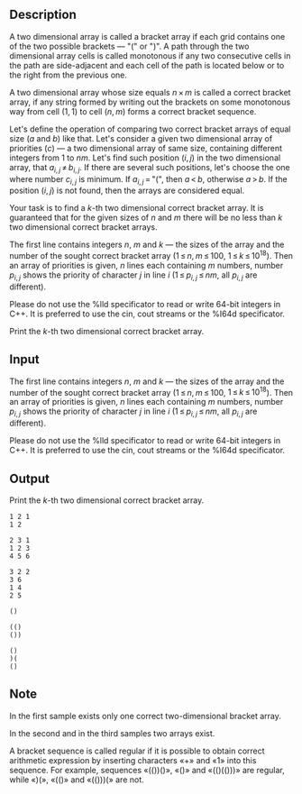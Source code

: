 ## Description

<div><p>A two dimensional array is called a <span class="tex-font-style-underline">bracket</span> array if each grid contains one of the two possible brackets — "(" or ")". A path through the two dimensional array cells is called <span class="tex-font-style-underline">monotonous</span> if any two consecutive cells in the path are side-adjacent and each cell of the path is located below or to the right from the previous one. </p><p>A two dimensional array whose size equals <span class="tex-span"><i>n</i> × <i>m</i></span> is called a <span class="tex-font-style-underline">correct bracket</span> array, if any string formed by writing out the brackets on some monotonous way from cell <span class="tex-span">(1, 1)</span> to cell <span class="tex-span">(<i>n</i>, <i>m</i>)</span> forms a correct bracket sequence. </p><p>Let's define the operation of comparing two correct bracket arrays of equal size (<span class="tex-span"><i>a</i></span> and <span class="tex-span"><i>b</i></span>) like that. Let's consider a given two dimensional array of priorities (<span class="tex-span"><i>c</i></span>) — a two dimensional array of same size, containing different integers from <span class="tex-span">1</span> to <span class="tex-span"><i>nm</i></span>. Let's find such position <span class="tex-span">(<i>i</i>, <i>j</i>)</span> in the two dimensional array, that <span class="tex-span"><i>a</i><sub class="lower-index"><i>i</i>, <i>j</i></sub> ≠ <i>b</i><sub class="lower-index"><i>i</i>, <i>j</i></sub></span>. If there are several such positions, let's choose the one where number <span class="tex-span"><i>c</i><sub class="lower-index"><i>i</i>, <i>j</i></sub></span> is minimum. If <span class="tex-span"><i>a</i><sub class="lower-index"><i>i</i>, <i>j</i></sub> = </span>"(", then <span class="tex-span"><i>a</i> &lt; <i>b</i></span>, otherwise <span class="tex-span"><i>a</i> &gt; <i>b</i></span>. If the position <span class="tex-span">(<i>i</i>, <i>j</i>)</span> is not found, then the arrays are considered equal.</p><p>Your task is to find a <span class="tex-span"><i>k</i></span>-th two dimensional correct bracket array. It is guaranteed that for the given sizes of <span class="tex-span"><i>n</i></span> and <span class="tex-span"><i>m</i></span> there will be no less than <span class="tex-span"><i>k</i></span> two dimensional correct bracket arrays.</p></div><div class="input-specification"><p>The first line contains integers <span class="tex-span"><i>n</i></span>, <span class="tex-span"><i>m</i></span> and <span class="tex-span"><i>k</i></span> — the sizes of the array and the number of the sought correct bracket array (<span class="tex-span">1 ≤ <i>n</i>, <i>m</i> ≤ 100</span>, <span class="tex-span">1 ≤ <i>k</i> ≤ 10<sup class="upper-index">18</sup></span>). Then an array of priorities is given, <span class="tex-span"><i>n</i></span> lines each containing <span class="tex-span"><i>m</i></span> numbers, number <span class="tex-span"><i>p</i><sub class="lower-index"><i>i</i>, <i>j</i></sub></span> shows the priority of character <span class="tex-span"><i>j</i></span> in line <span class="tex-span"><i>i</i></span> (<span class="tex-span">1 ≤ <i>p</i><sub class="lower-index"><i>i</i>, <i>j</i></sub> ≤ <i>nm</i></span>, all <span class="tex-span"><i>p</i><sub class="lower-index"><i>i</i>, <i>j</i></sub></span> are different).</p><p>Please do not use the %lld specificator to read or write 64-bit integers in С++. It is preferred to use the cin, cout streams or the %I64d specificator.</p></div><div class="output-specification"><p>Print the <span class="tex-span"><i>k</i></span>-th two dimensional correct bracket array.</p></div>

## Input

<p>The first line contains integers <span class="tex-span"><i>n</i></span>, <span class="tex-span"><i>m</i></span> and <span class="tex-span"><i>k</i></span> — the sizes of the array and the number of the sought correct bracket array (<span class="tex-span">1 ≤ <i>n</i>, <i>m</i> ≤ 100</span>, <span class="tex-span">1 ≤ <i>k</i> ≤ 10<sup class="upper-index">18</sup></span>). Then an array of priorities is given, <span class="tex-span"><i>n</i></span> lines each containing <span class="tex-span"><i>m</i></span> numbers, number <span class="tex-span"><i>p</i><sub class="lower-index"><i>i</i>, <i>j</i></sub></span> shows the priority of character <span class="tex-span"><i>j</i></span> in line <span class="tex-span"><i>i</i></span> (<span class="tex-span">1 ≤ <i>p</i><sub class="lower-index"><i>i</i>, <i>j</i></sub> ≤ <i>nm</i></span>, all <span class="tex-span"><i>p</i><sub class="lower-index"><i>i</i>, <i>j</i></sub></span> are different).</p><p>Please do not use the %lld specificator to read or write 64-bit integers in С++. It is preferred to use the cin, cout streams or the %I64d specificator.</p>

## Output

<p>Print the <span class="tex-span"><i>k</i></span>-th two dimensional correct bracket array.</p>





```input1
1 2 1
1 2

```




```input2
2 3 1
1 2 3
4 5 6

```




```input3
3 2 2
3 6
1 4
2 5

```




```output1
()

```




```output2
(()
())

```




```output3
()
)(
()

```



## Note

<p>In the first sample exists only one correct two-dimensional bracket array.</p><p>In the second and in the third samples two arrays exist.</p><p>A bracket sequence is called regular if it is possible to obtain correct arithmetic expression by inserting characters «<span class="tex-font-style-tt">+</span>» and «<span class="tex-font-style-tt">1</span>» into this sequence. For example, sequences «<span class="tex-font-style-tt">(())()</span>», «<span class="tex-font-style-tt">()</span>» and «<span class="tex-font-style-tt">(()(()))</span>» are regular, while «<span class="tex-font-style-tt">)(</span>», «<span class="tex-font-style-tt">(()</span>» and «<span class="tex-font-style-tt">(()))(</span>» are not.</p>
